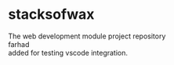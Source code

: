 # stacksofwax
The web development module project repository  
farhad  
added for testing vscode integration. 